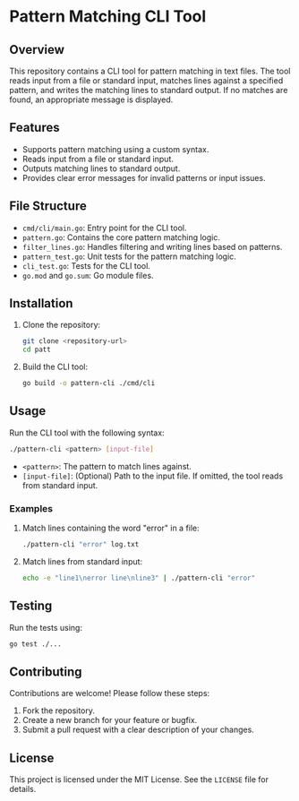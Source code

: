 # Pattern Matching CLI Tool

## Overview

This repository contains a CLI tool for pattern matching in text files. The tool reads input from a file or standard input, matches lines against a specified pattern, and writes the matching lines to standard output. If no matches are found, an appropriate message is displayed.

## Features

- Supports pattern matching using a custom syntax.
- Reads input from a file or standard input.
- Outputs matching lines to standard output.
- Provides clear error messages for invalid patterns or input issues.

## File Structure

- `cmd/cli/main.go`: Entry point for the CLI tool.
- `pattern.go`: Contains the core pattern matching logic.
- `filter_lines.go`: Handles filtering and writing lines based on patterns.
- `pattern_test.go`: Unit tests for the pattern matching logic.
- `cli_test.go`: Tests for the CLI tool.
- `go.mod` and `go.sum`: Go module files.

## Installation

1. Clone the repository:

   ```bash
   git clone <repository-url>
   cd patt
   ```

2. Build the CLI tool:

   ```bash
   go build -o pattern-cli ./cmd/cli
   ```

## Usage

Run the CLI tool with the following syntax:

```bash
./pattern-cli <pattern> [input-file]
```

- `<pattern>`: The pattern to match lines against.
- `[input-file]`: (Optional) Path to the input file. If omitted, the tool reads from standard input.

### Examples

1. Match lines containing the word "error" in a file:

   ```bash
   ./pattern-cli "error" log.txt
   ```

2. Match lines from standard input:

   ```bash
   echo -e "line1\nerror line\nline3" | ./pattern-cli "error"
   ```

## Testing

Run the tests using:

```bash
go test ./...
```

## Contributing

Contributions are welcome! Please follow these steps:

1. Fork the repository.
2. Create a new branch for your feature or bugfix.
3. Submit a pull request with a clear description of your changes.

## License

This project is licensed under the MIT License. See the `LICENSE` file for details.
